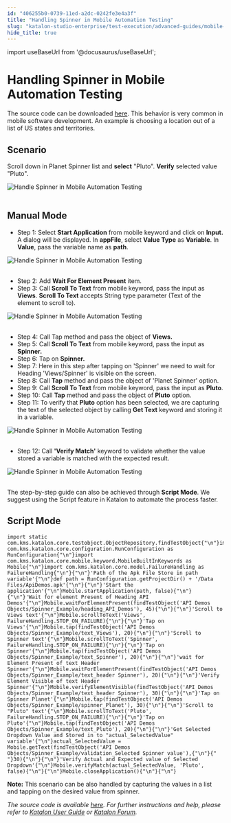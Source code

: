 ```yaml
---
id: "406255b0-0739-11ed-a2dc-0242fe3e4a3f"
title: "Handling Spinner in Mobile Automation Testing"
slug: "katalon-studio-enterprise/test-execution/advanced-guides/mobile-testing/handling-spinner-in-mobile-automation-testing"
hide_title: true
---
```

import useBaseUrl from '@docusaurus/useBaseUrl';

    

# <a id="id" class="anchor_top_offset"/><a id="ariaid-title1" class="anchor_top_offset"/>Handling Spinner in Mobile Automation Testing

    
      
<p xmlns="http://www.w3.org/1999/xhtml" className="p">The source code can be downloaded <a className="xref j-external-link" href="https://github.com/katalon-studio/katalon-mobile-automation/blob/master/Data%20Files/ApiDemos.apk" target="_blank">here</a>.   This behavior is very common in mobile software development. An   example is choosing a location out of a list of US states and   territories.</p> 
    
  
    

## <a id="id_1" class="anchor_top_offset"/>Scenario

    
      
<p xmlns="http://www.w3.org/1999/xhtml" className="p">Scroll down in Planet Spinner list and <strong className="ph b">select</strong>   "Pluto". <strong className="ph b">Verify</strong> selected value "Pluto".</p> 
      
<p xmlns="http://www.w3.org/1999/xhtml" className="p">   <img className="image" src={useBaseUrl("https://github.com/katalon-studio/docs-images/raw/master/katalon-studio/tutorials/handle_spinner_mobile_automation_testing/Handle-spinner-in-Mobile-automation-test.png")} alt="Handle Spinner in Mobile Automation Testing" /><br /><br /> </p> 
    
  

## <a id="id_2" class="anchor_top_offset"/>Manual Mode

<ul xmlns="http://www.w3.org/1999/xhtml" className="ul"><li className="li">Step 1: Select <strong className="ph b">Start       Application</strong> from mobile keyword and click on     <strong className="ph b">Input.</strong> A dialog will be displayed. In     <strong className="ph b">appFile</strong>, select <strong className="ph b">Value Type</strong> as     <strong className="ph b">Variable</strong>. In <strong className="ph b">Value</strong>, pass the     variable name as <strong className="ph b">path</strong>.</li></ul> 
<p xmlns="http://www.w3.org/1999/xhtml" className="p">   <img className="image" src={useBaseUrl("https://github.com/katalon-studio/docs-images/raw/master/katalon-studio/tutorials/handle_spinner_mobile_automation_testing/Handle-spinner-in-Mobile-automation-test-1.png")} alt="Handle Spinner in Mobile Automation Testing" /><br /><br /> </p> 
<ul xmlns="http://www.w3.org/1999/xhtml" className="ul"><li className="li">Step 2: Add <strong className="ph b">Wait For Element Present</strong>     item.</li><li className="li">Step 3: Call <strong className="ph b">Scroll To Text</strong> from mobile     keyword, pass the input as <strong className="ph b">Views</strong>. <strong className="ph b">Scroll       To Text</strong> accepts String type parameter (Text of the element     to scroll to).</li></ul> 
<p xmlns="http://www.w3.org/1999/xhtml" className="p">   <img className="image" src={useBaseUrl("https://github.com/katalon-studio/docs-images/raw/master/katalon-studio/tutorials/handle_spinner_mobile_automation_testing/Handle-spinner-in-Mobile-automation-test-3.png")} alt="Handle Spinner in Mobile Automation Testing" /><br /><br /> </p> 
<ul xmlns="http://www.w3.org/1999/xhtml" className="ul"><li className="li">Step 4: Call Tap method and pass the object of     <strong className="ph b">Views.</strong>   </li><li className="li">Step 5: Call <strong className="ph b">Scroll To Text</strong> from mobile     keyword, pass the input as <strong className="ph b">Spinner.</strong>   </li><li className="li">Step 6: Tap on <strong className="ph b">Spinner.</strong>   </li><li className="li">Step 7: Here in this step after tapping on 'Spinner' we need to     wait for Heading 'Views/Spinner' is visible on the screen.</li><li className="li">Step 8: Call <strong className="ph b">Tap</strong> method and pass the object of     'Planet Spinner' option.</li><li className="li">Step 9: Call <strong className="ph b">Scroll To Text</strong> from mobile     keyword, pass the input as <strong className="ph b">Pluto</strong>.</li><li className="li">Step 10: Call <strong className="ph b">Tap</strong> method and pass the object     of <strong className="ph b">Pluto</strong> option.</li><li className="li">Step 11: To verify that <strong className="ph b">Pluto</strong> option has been     selected, we are capturing the text of the selected object by     calling <strong className="ph b">Get Text</strong> keyword and storing it in a     variable.</li></ul> 
<p xmlns="http://www.w3.org/1999/xhtml" className="p">   <img className="image" src={useBaseUrl("https://github.com/katalon-studio/docs-images/raw/master/katalon-studio/tutorials/handle_spinner_mobile_automation_testing/Handle-spinner-in-Mobile-automation-test-11.png")} alt="Handle Spinner in Mobile Automation Testing" /><br /><br /> </p> 
<ul xmlns="http://www.w3.org/1999/xhtml" className="ul"><li className="li">Step 12: Call <strong className="ph b">'Verify Match'</strong> keyword to     validate whether the value stored a variable is matched with the     expected result.</li></ul> 
<p xmlns="http://www.w3.org/1999/xhtml" className="p">   <img className="image" src={useBaseUrl("https://github.com/katalon-studio/docs-images/raw/master/katalon-studio/tutorials/handle_spinner_mobile_automation_testing/Handle-spinner-in-Mobile-automation-test-12.png")} alt="Handle Spinner in Mobile Automation Testing" /><br /><br /> </p> 
<p xmlns="http://www.w3.org/1999/xhtml" className="p">The step-by-step guide can also be achieved through   <strong className="ph b">Script Mode</strong>. We suggest using the Script feature   in Katalon to automate the process faster.</p> 

## <a id="id_3" class="anchor_top_offset"/>Script Mode

<pre xmlns="http://www.w3.org/1999/xhtml" className="pre codeblock"><code>import static com.kms.katalon.core.testobject.ObjectRepository.findTestObject{"\n"}import com.kms.katalon.core.configuration.RunConfiguration as RunConfiguration{"\n"}import com.kms.katalon.core.mobile.keyword.MobileBuiltInKeywords as Mobile{"\n"}import com.kms.katalon.core.model.FailureHandling as FailureHandling{"\n"}{"\n"}'Path of the Apk File Store in path variable'{"\n"}def path = RunConfiguration.getProjectDir() + '/Data Files/ApiDemos.apk'{"\n"}{"\n"}'Start the application'{"\n"}Mobile.startApplication(path, false){"\n"}{"\n"}'Wait for element Present of Heading API Demos'{"\n"}Mobile.waitForElementPresent(findTestObject('API Demos Objects/Spinner_Example/heading_API_Demos'), 45){"\n"}{"\n"}'Scroll to Views text'{"\n"}Mobile.scrollToText('Views', FailureHandling.STOP_ON_FAILURE){"\n"}{"\n"}'Tap on Views'{"\n"}Mobile.tap(findTestObject('API Demos Objects/Spinner_Example/text_Views'), 20){"\n"}{"\n"}'Scroll to Spinner text'{"\n"}Mobile.scrollToText('Spinner', FailureHandling.STOP_ON_FAILURE){"\n"}{"\n"}'Tap on Spinner'{"\n"}Mobile.tap(findTestObject('API Demos Objects/Spinner_Example/text_Spinner'), 20){"\n"}{"\n"}'wait for Element Present of text Header Spinner'{"\n"}Mobile.waitForElementPresent(findTestObject('API Demos Objects/Spinner_Example/text_header Spinner'), 20){"\n"}{"\n"}'Verify Element Visible of text Header Spinner'{"\n"}Mobile.verifyElementVisible(findTestObject('API Demos Objects/Spinner_Example/text_header Spinner'), 30){"\n"}{"\n"}'Tap on Spinner Planet'{"\n"}Mobile.tap(findTestObject('API Demos Objects/Spinner_Example/spinner_Planet'), 30){"\n"}{"\n"}'Scroll to "Pluto" text'{"\n"}Mobile.scrollToText('Pluto', FailureHandling.STOP_ON_FAILURE){"\n"}{"\n"}'Tap on Pluto'{"\n"}Mobile.tap(findTestObject('API Demos Objects/Spinner_Example/text_Pluto'), 20){"\n"}{"\n"}'Get Selected Dropdown Value and Stored in to "actual_SelectedValue" variable'{"\n"}actual_SelectedValue = Mobile.getText(findTestObject('API Demos Objects/Spinner_Example/validation_Selected Spinner value'),{"\n"}{"    "}30){"\n"}{"\n"}'Verify Actual and Expected value of Selected Dropdown'{"\n"}Mobile.verifyMatch(actual_SelectedValue, 'Pluto', false){"\n"}{"\n"}Mobile.closeApplication(){"\n"}{"\n"}</code></pre> 
<p xmlns="http://www.w3.org/1999/xhtml" className="p">   <strong className="ph b">Note:</strong> This scenario can be also handled by   capturing the values in a list and tapping on the desired value   from spinner.</p> 
<p xmlns="http://www.w3.org/1999/xhtml" className="p">   <em className="ph i">The source code is available <a className="xref j-external-link" href="https://github.com/katalon-studio/katalon-mobile-automation" target="_blank">here</a>.     For further instructions and help, please refer to <a className="xref" href="/docs/katalon-studio-enterprise/welcome-to-katalon-studio">Katalon User Guide</a> or <a className="xref j-external-link" href="https://forum.katalon.com/" target="_blank">Katalon Forum</a>.</em> </p> 
